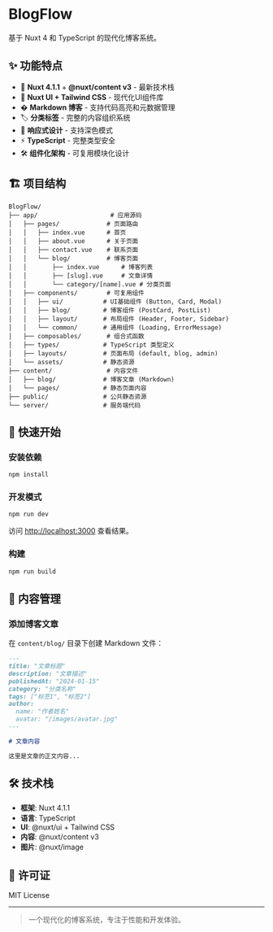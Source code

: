 # BlogFlow

基于 Nuxt 4 和 TypeScript 的现代化博客系统。

## ✨ 功能特点

- 🚀 **Nuxt 4.1.1** + **@nuxt/content v3** - 最新技术栈
- 🎨 **Nuxt UI + Tailwind CSS** - 现代化UI组件库
- � **Markdown 博客** - 支持代码高亮和元数据管理
- 🏷️ **分类标签** - 完整的内容组织系统
- 📱 **响应式设计** - 支持深色模式
- ⚡ **TypeScript** - 完整类型安全
- 🛠️ **组件化架构** - 可复用模块化设计

## 🏗️ 项目结构

```
BlogFlow/
├── app/                    # 应用源码
│   ├── pages/             # 页面路由
│   │   ├── index.vue      # 首页
│   │   ├── about.vue      # 关于页面  
│   │   ├── contact.vue    # 联系页面
│   │   └── blog/          # 博客页面
│   │       ├── index.vue      # 博客列表
│   │       ├── [slug].vue     # 文章详情
│   │       └── category/[name].vue # 分类页面
│   ├── components/        # 可复用组件
│   │   ├── ui/           # UI基础组件 (Button, Card, Modal)
│   │   ├── blog/         # 博客组件 (PostCard, PostList)
│   │   ├── layout/       # 布局组件 (Header, Footer, Sidebar)
│   │   └── common/       # 通用组件 (Loading, ErrorMessage)
│   ├── composables/       # 组合式函数
│   ├── types/            # TypeScript 类型定义
│   ├── layouts/          # 页面布局 (default, blog, admin)
│   └── assets/           # 静态资源
├── content/               # 内容文件
│   ├── blog/             # 博客文章 (Markdown)
│   └── pages/            # 静态页面内容
├── public/               # 公共静态资源
└── server/               # 服务端代码
```

## 🚀 快速开始

### 安装依赖

```bash
npm install
```

### 开发模式

```bash
npm run dev
```

访问 [http://localhost:3000](http://localhost:3000) 查看结果。

### 构建

```bash
npm run build
```

## 📝 内容管理

### 添加博客文章

在 `content/blog/` 目录下创建 Markdown 文件：

```markdown
---
title: "文章标题"
description: "文章描述"
publishedAt: "2024-01-15"
category: "分类名称"
tags: ["标签1", "标签2"]
author:
  name: "作者姓名"
  avatar: "/images/avatar.jpg"
---

# 文章内容

这里是文章的正文内容...
```

## 🛠️ 技术栈

- **框架**: Nuxt 4.1.1
- **语言**: TypeScript  
- **UI**: @nuxt/ui + Tailwind CSS
- **内容**: @nuxt/content v3
- **图片**: @nuxt/image

## 📄 许可证

MIT License

---

> 一个现代化的博客系统，专注于性能和开发体验。
